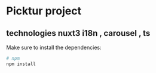 # Picktur project

## technologies nuxt3 i18n , carousel , ts

Make sure to install the dependencies:

```bash
# npm
npm install
